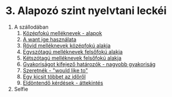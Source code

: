 # 3. Alapozó szint nyelvtani leckéi

1. A szállodában
   1. [Középfokú melléknevek - alapok](3.1-A_szallodaban/1.md)
   2. [A want ige használata](3.1-A_szallodaban/2.md)
   3. [Rövid melléknevek középfokú alakja](3.1-A_szallodaban/3.md)
   4. [Egyszótagú melléknevek felsőfokú alakja](3.1-A_szallodaban/4.md)
   5. [Kétszótagú melléknevek felsőfokú alakja](3.1-A_szallodaban/5.md)
   6. [Gyakoriságot kifejező határozók - nagyobb gyakoriság](3.1-A_szallodaban/6.md)
   7. [Szeretnék - "would like to"](3.1-A_szallodaban/7.md)
   8. [Egy kicsit többet az időről](3.1-A_szallodaban/8.md)
   9. [Eldöntendő kérdések - áttekintés](3.1-A_szallodaban/9.md)
2. Selfie